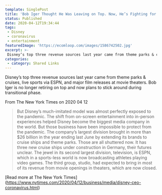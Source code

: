 ```yaml
---
template: SinglePost
title: 'Bob Iger Thought He Was Leaving on Top. Now, He’s Fighting for Disney’s Life.'
status: Published
date: 2020-04-12T19:34:44
tags:
 - Disney
 - coronavirus
 - entertainment
featuredImage: 'https://ecomloop.com/images/1586742502.jpg'
excerpt: >-
 Disney’s top three revenue sources last year came from theme parks & cruises, live sports via ESPN, and major film releases at movie theaters. Bob Iger is no longer retiring on top and now plans to stick around during transitional phase.
categories:
 - category: Shared Links
---
```

Disney’s top three revenue sources last year came from theme parks & cruises, live sports via ESPN, and major film releases at movie theaters. Bob Iger is no longer retiring on top and now plans to stick around during transitional phase.

From The New York Times on 2020 04 12
> But Disney’s much-imitated model was almost perfectly exposed to the pandemic. The shift from on-screen entertainment into in-person experiences helped Disney become the biggest media company in the world. But those business have been impossible to protect from the pandemic. The company’s largest division brought in more than $26 billion in the year ending last June by extending its brands to cruise ships and theme parks. Those are all shuttered now. It has three new cruise ships under construction in Germany, their futures unclear. The jewel in its second largest division, television, is ESPN, which in a sports-less world is now broadcasting athletes playing video games. The third group, studio, had expected to bring in most of its revenue from movie openings in theaters, which are now closed.

[Read more at The New York Times] (https://www.nytimes.com/2020/04/12/business/media/disney-ceo-coronavirus.html)
